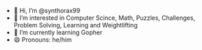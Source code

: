 - 👋 Hi, I’m @synthorax99
- 👀 I’m interested in Computer Scince, Math, Puzzles, Challenges, Problem Solving, Learning and Weightlifting
- 🌱 I’m currently learning Gopher
- 😄 Pronouns: he/him

<!---
synthorax99/synthorax99 is a ✨ special ✨ repository because its `README.md` (this file) appears on your GitHub profile.
You can click the Preview link to take a look at your changes.
--->
